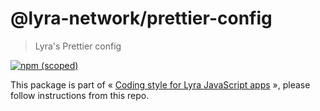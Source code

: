 # @lyra-network/prettier-config

> Lyra's Prettier config

[![npm (scoped)](https://img.shields.io/npm/v/@lyra-network/prettier-config)](https://www.npmjs.com/package/@lyra-network/prettier-config)

This package is part of « [Coding style for Lyra JavaScript apps](https://github.com/lyra/coding-style) », please follow instructions from this repo.
